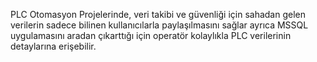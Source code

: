 PLC Otomasyon Projelerinde, veri takibi ve güvenliği için sahadan gelen verilerin sadece bilinen kullanıcılarla paylaşılmasını sağlar ayrıca MSSQL uygulamasını aradan çıkarttığı için operatör kolaylıkla PLC verilerinin detaylarına erişebilir.
